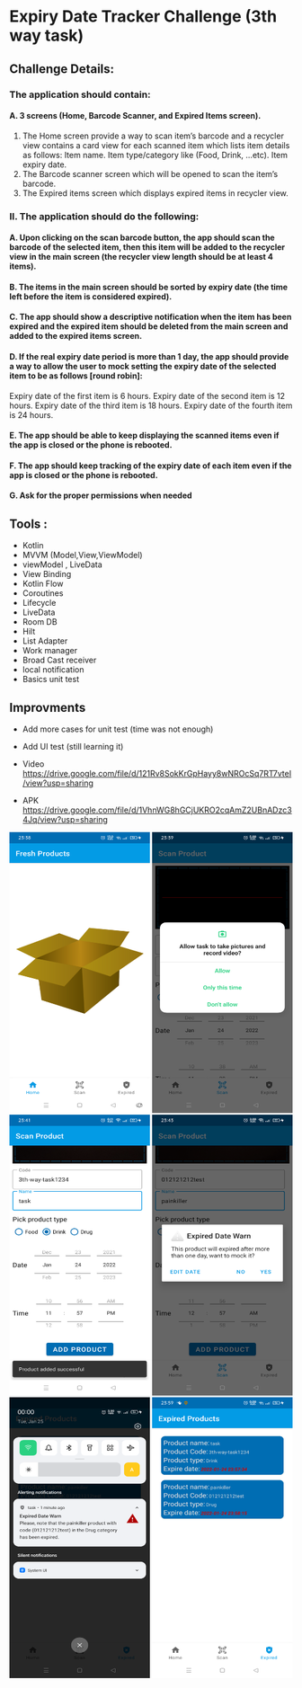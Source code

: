 # Expiry Date Tracker Challenge (3th way task)

## Challenge Details:
### The application should contain:
#### A. 3 screens (Home, Barcode Scanner, and Expired Items screen).
1) The Home screen provide a way to scan item’s barcode and a recycler view contains a card view for each scanned item which lists item details as follows:
Item name.
Item type/category like (Food, Drink, …etc).
Item expiry date.
2) The Barcode scanner screen which will be opened to scan the item’s barcode.
3) The Expired items screen which displays expired items in recycler view.
### II. The application should do the following:
#### A. Upon clicking on the scan barcode button, the app should scan the barcode of the selected item, then this item will be added to the recycler view in the main screen (the recycler view length should be at least 4 items).
#### B. The items in the main screen should be sorted by expiry date (the time left before the item is considered expired).
#### C. The app should show a descriptive notification when the item has been expired and the expired item should be deleted from the main screen and added to the expired items screen.
#### D. If the real expiry date period is more than 1 day, the app should provide a way to allow the user to mock setting the expiry date of the selected item to be as follows [round robin]:
Expiry date of the first item is 6 hours.
Expiry date of the second item is 12 hours.
Expiry date of the third item is 18 hours.
Expiry date of the fourth item is 24 hours.
#### E. The app should be able to keep displaying the scanned items even if the app is closed or the phone is rebooted.
#### F. The app should keep tracking of the expiry date of each item even if the app is closed or the phone is rebooted.
#### G. Ask for the proper permissions when needed

## Tools :       
* Kotlin 
* MVVM (Model,View,ViewModel)
* viewModel , LiveData
* View Binding
* Kotlin Flow 
* Coroutines
* Lifecycle
* LiveData
* Room DB
* Hilt
* List Adapter
* Work manager
* Broad Cast receiver
* local notification
* Basics unit test


## Improvments
* Add more cases for unit test (time was not enough)
* Add UI test (still learning it)

* Video https://drive.google.com/file/d/121Rv8SokKrGpHayy8wNROcSq7RT7vteI/view?usp=sharing

* APK https://drive.google.com/file/d/1VhnWG8hGCjUKRO2cqAmZ2UBnADzc34Jq/view?usp=sharing

<img src="/Images/1.png" width=250 height=500  title=""> <img src="/Images/2.png" width=250 height=500 title="" > <img src="/Images/3.png" width=250 height=500  title=""> 
<img src="/Images/4.png" width=250 height=500 title=""> <img src="/Images/5.png" width=250 height=500 title=""> <img src="/Images/6.png" width=250 height=500 title="">

